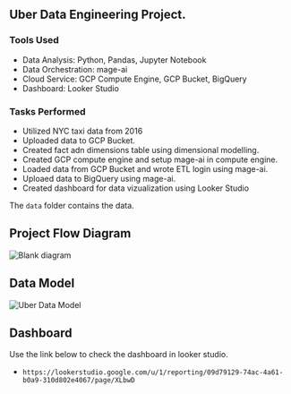 ## Uber Data Engineering Project.

### Tools Used
* Data Analysis: Python, Pandas, Jupyter Notebook
* Data Orchestration: mage-ai
* Cloud Service: GCP Compute Engine, GCP Bucket, BigQuery
* Dashboard: Looker Studio


### Tasks Performed
* Utilized NYC taxi data from 2016
* Uploaded data to GCP Bucket.
* Created fact adn dimensions table using dimensional modelling.
* Created GCP compute engine and setup mage-ai in compute engine.
* Loaded data from GCP Bucket and wrote ETL login using mage-ai.
* Uploaed data to BigQuery using mage-ai.
* Created dashboard for data vizualization using Looker Studio

The `data` folder contains the data.


## Project Flow Diagram
![Blank diagram](https://github.com/SabinAdkh/Uber-Data-Analytics/assets/48882205/6baa9e62-7bd5-4aa8-abdc-2a83307ae3d8)

## Data Model 
![Uber Data Model](https://github.com/SabinAdkh/Uber-Data-Analytics/assets/48882205/be2cc004-dba0-471b-bd3a-0a4c4e3ce4f8)


## Dashboard
Use the link below to check the dashboard in looker studio.
- `https://lookerstudio.google.com/u/1/reporting/09d79129-74ac-4a61-b0a9-310d802e4067/page/XLbwD`
